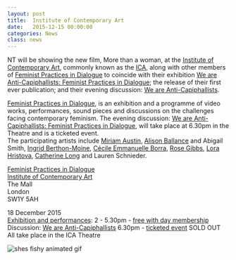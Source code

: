 ```yaml
---
layout: post
title:  Institute of Contemporary Art
date:   2015-12-15 00:00:00
categories: News
class: news
---
```

NT will be showing the new film, More than a woman, at the <a href="https://www.ica.org.uk/" target="_blank">Institute of Contemporary Art</a>, commonly known as the <a href="https://www.ica.org.uk/" target="_blank">ICA</a>, along with other members of <a href="https://www.ica.org.uk/whats-on/feminist-practices-dialogue" target="_blank">Feminist Practices in Dialogue</a> to coincide with their exhibition <a href="https://www.ica.org.uk/whats-on/feminist-practices-dialogue" target="_blank">We are Anti-Capiphallists: Feminist Practices in Dialogue</a>; the release of their first ever publication; and their evening discussion: <a href="https://www.ica.org.uk/whats-on/we-are-anti-capiphallists-feminist-art-practices-dialogue" target="_blank">We are Anti-Capiphallists</a>.

<a href="https://www.ica.org.uk/whats-on/feminist-practices-dialogue" target="_blank">Feminist Practices in Dialogue</a>, is an exhibition and a programme of video works, performances, sound pieces and discussions on the challenges facing contemporary feminism. The evening discussion: <a href="https://www.ica.org.uk/whats-on/we-are-anti-capiphallists-feminist-art-practices-dialogue" target="_blank">We are Anti-Capiphallists: Feminist Practices in Dialogue</a>, will take place at 6.30pm in the Theatre and is a ticketed event.  
The participating artists include 
<a href="http://www.miriamaustin.co.uk" target="_blank">Miriam Austin</a>, 
<a href="http://alisonballance.com" target="_blank">Alison Ballance</a> and Abigail Smith, 
<a href="http://www.ingridberthonmoine.com" target="_blank">Ingrid Berthon-Moine</a>, 
<a href="http://www.feminisminlondon.co.uk/arts-1-28/2015/10/8/cecile-emmanuelle-borra" target="_blank">Cécile Emmanuelle Borra</a>, 
<a href="http://www.rosegibbs.com" target="_blank">Rose Gibbs</a>, 
<a href="http://www.lorahristova.com" target="_blank">Lora Hristova</a>, 
<a href="http://www.catherinelong.co.uk" target="_blank">Catherine Long</a> and Lauren Schnieder.

<a href="https://www.ica.org.uk/whats-on/feminist-practices-dialogue" target="_blank">Feminist Practices in Dialogue</a>  
<a href="https://www.ica.org.uk/" target="_blank">Institute of Contemporary Art</a>  
The Mall  
London  
SW1Y 5AH  

18 December 2015  
<a href="https://www.ica.org.uk/whats-on/feminist-practices-dialogue" target="_blank">Exhibition and performances</a>: 2 - 5.30pm - <a href="https://www.ica.org.uk/visit/day-membership" target="_blank">free with day membership</a>  
Discussion: <a href="https://www.ica.org.uk/whats-on/we-are-anti-capiphallists-feminist-art-practices-dialogue" target="_blank">We are Anti-Capiphallists</a> 6.30pm - <a href="https://uk.patronbase.com/_ICA/Seats/NumSeats?prod_id=1GF&perf_id=1&section_id=M&seat_type_id=S" target="_blank">ticketed event</a> SOLD OUT  
All take place in the ICA Theatre

![shes fishy animated gif](/assets_posts/shes_fishy_animated.gif)